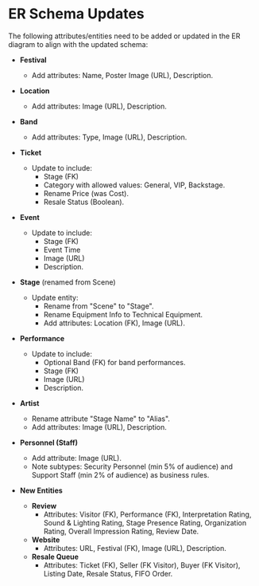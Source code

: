 # ER Schema Updates

The following attributes/entities need to be added or updated in the ER diagram to align with the updated schema:

- **Festival**
  - Add attributes: Name, Poster Image (URL), Description.
  
- **Location**
  - Add attributes: Image (URL), Description.
  
- **Band**
  - Add attributes: Type, Image (URL), Description.
  
- **Ticket**
  - Update to include:
    - Stage (FK)
    - Category with allowed values: General, VIP, Backstage.
    - Rename Price (was Cost).
    - Resale Status (Boolean).
  
- **Event**
  - Update to include:
    - Stage (FK)
    - Event Time
    - Image (URL)
    - Description.
  
- **Stage** (renamed from Scene)
  - Update entity:
    - Rename from "Scene" to "Stage".
    - Rename Equipment Info to Technical Equipment.
    - Add attributes: Location (FK), Image (URL).
  
- **Performance**
  - Update to include:
    - Optional Band (FK) for band performances.
    - Stage (FK)
    - Image (URL)
    - Description.
  
- **Artist**
  - Rename attribute "Stage Name" to "Alias".
  - Add attributes: Image (URL), Description.
  
- **Personnel (Staff)**
  - Add attribute: Image (URL).
  - Note subtypes: Security Personnel (min 5% of audience) and Support Staff (min 2% of audience) as business rules.
  
- **New Entities**
  - **Review**
    - Attributes: Visitor (FK), Performance (FK), Interpretation Rating, Sound & Lighting Rating, Stage Presence Rating, Organization Rating, Overall Impression Rating, Review Date.
  - **Website**
    - Attributes: URL, Festival (FK), Image (URL), Description.
  - **Resale Queue**
    - Attributes: Ticket (FK), Seller (FK Visitor), Buyer (FK Visitor), Listing Date, Resale Status, FIFO Order.
